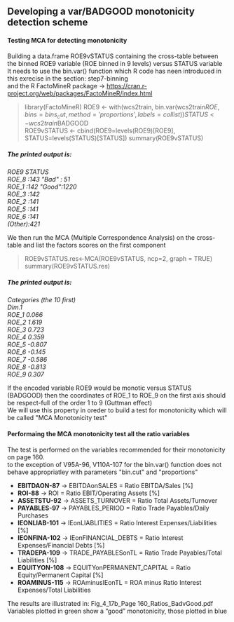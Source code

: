 ## Developing a var/BADGOOD monotonicity detection scheme

#### Testing MCA for detecting monotonicity

Building a data.frame ROE9vSTATUS containing the cross-table between the binned ROE9 variable (ROE binned in 9 levels) versus STATUS variable <br>
It needs to use the bin.var() function which R code has neen introduced in this exrecise in the section: step7-binning<br>
and the R FactoMineR package -> https://cran.r-project.org/web/packages/FactoMineR/index.html<br>

> library(FactoMineR)
> ROE9 <- with(wcs2train, bin.var(wcs2train$ROE, bins=bins_cut, method='proportions', labels=collist))
> STATUS <- wcs2train$BADGOOD<br>
> ROE9vSTATUS <- cbind(ROE9=levels(ROE9)[ROE9], STATUS=levels(STATUS)[STATUS])
> summary(ROE9vSTATUS)

##### <em>The printed output is:
  ROE9   STATUS    
  ROE_8  :143  "Bad" :  51  
  ROE_1  :142  "Good":1220  
  ROE_3  :142                
  ROE_2  :141                
  ROE_5  :141                
  ROE_6  :141                
  (Other):421
</em>

We  then run the MCA (Multiple Correspondence Analysis) on the cross-table and list the factors scores on the first component
> ROE9vSTATUS.res<-MCA(ROE9vSTATUS, ncp=2, graph = TRUE)
> summary(ROE9vSTATUS.res)

##### <em>The printed output is:
Categories (the 10 first)<br>
  Dim.1<br>
ROE_1  0.066<br>
ROE_2  1.619<br>
ROE_3  0.723<br>
ROE_4  0.359<br>
ROE_5  -0.807<br>
ROE_6  -0.145<br>
ROE_7  -0.586<br> 
ROE_8  -0.813<br>
ROE_9   0.307<br>
</em>

If the encoded variable ROE9 would be monotic versus STATUS (BADGOOD) then the coordinates of ROE_1 to ROE_9 on the first axis should be respect-full of the order 1 to 9 (Guttman effect)<br>
We will use this property in oreder to build a test for monotonicity which will be called "MCA Monotonicity test"

#### Performaing the MCA monotonicity test  all the ratio variables

The test is performed on the variables recommended for their monotonicity on page 160.<br>
to the exception of V95A-96, V110A-107 for the bin.var() function does not behave appropriatley  with parameters "bin.cut" and "proportions" 

- <strong>EBITDAON-87</strong> -> EBITDAonSALES	= Ratio EBITDA/Sales [%]
- <strong>ROI-88</strong> -> ROI	= Ratio EBIT/Operating Assets [%]
- <strong>ASSETSTU-92</strong> -> ASSETS_TURNOVER	= Ratio Total Assets/Turnover
- <strong>PAYABLES-97</strong> -> PAYABLES_PERIOD	= Ratio Trade Payables/Daily Purchases
- <strong>IEONLIAB-101</strong> -> IEonLIABLITIES	= Ratio Interest Expenses/Liabilities [%]
- <strong>IEONFINA-102</strong> -> IEonFINANCIAL_DEBTS	= Ratio Interest Expenses/Financial Debts [%]
- <strong>TRADEPA-109</strong> -> TRADE_PAYABLESonTL	= Ratio Trade Payables/Total Liabilities [%]
- <strong>EQUITYON-108</strong> -> EQUITYonPERMANENT_CAPITAL	= Ratio Equity/Permanent Capital [%]
- <strong>ROAMINUS-115</strong> -> ROAminusIEonTL	= ROA minus Ratio Interest Expenses/Total Liabilities

The results are illustrated in: Fig_4_17b_Page 160_Ratios_BadvGood.pdf
Variables plotted in green show a “good” monotonicity, those plotted in blue

